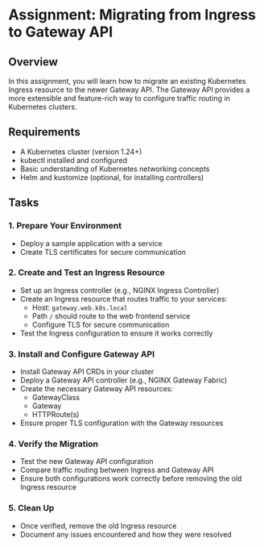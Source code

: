 # Assignment: Migrating from Ingress to Gateway API

## Overview

In this assignment, you will learn how to migrate an existing Kubernetes Ingress resource to the newer Gateway API. The Gateway API provides a more extensible and feature-rich way to configure traffic routing in Kubernetes clusters.


## Requirements

- A Kubernetes cluster (version 1.24+)
- kubectl installed and configured
- Basic understanding of Kubernetes networking concepts
- Helm and kustomize (optional, for installing controllers)

## Tasks

### 1. Prepare Your Environment

- Deploy a sample application with a service
- Create TLS certificates for secure communication

### 2. Create and Test an Ingress Resource

- Set up an Ingress controller (e.g., NGINX Ingress Controller)
- Create an Ingress resource that routes traffic to your services:
  - Host: `gateway.web.k8s.local`
  - Path `/` should route to the web frontend service
  - Configure TLS for secure communication
- Test the Ingress configuration to ensure it works correctly

### 3. Install and Configure Gateway API

- Install Gateway API CRDs in your cluster
- Deploy a Gateway API controller (e.g., NGINX Gateway Fabric)
- Create the necessary Gateway API resources:
  - GatewayClass
  - Gateway
  - HTTPRoute(s)
- Ensure proper TLS configuration with the Gateway resources

### 4. Verify the Migration

- Test the new Gateway API configuration
- Compare traffic routing between Ingress and Gateway API
- Ensure both configurations work correctly before removing the old Ingress resource

### 5. Clean Up

- Once verified, remove the old Ingress resource
- Document any issues encountered and how they were resolved

